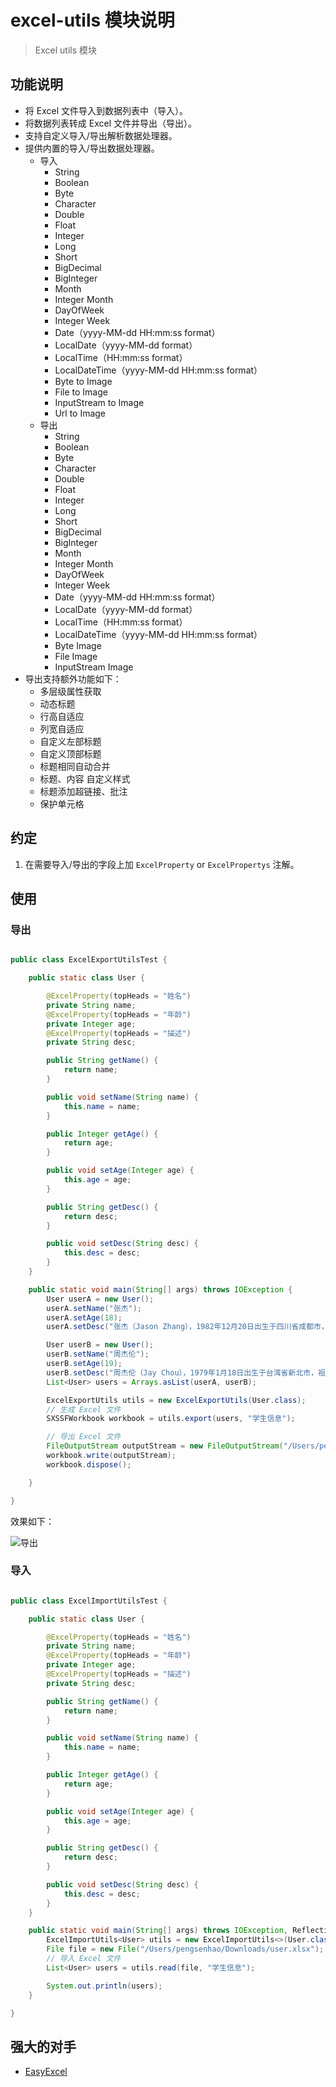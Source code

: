 # excel-utils 模块说明

> Excel utils 模块

## 功能说明

* 将 Excel 文件导入到数据列表中（导入）。
* 将数据列表转成 Excel 文件并导出（导出）。
* 支持自定义导入/导出解析数据处理器。
* 提供内置的导入/导出数据处理器。
    * 导入
        * String
        * Boolean
        * Byte
        * Character
        * Double
        * Float
        * Integer
        * Long
        * Short
        * BigDecimal
        * BigInteger
        * Month
        * Integer Month
        * DayOfWeek
        * Integer Week
        * Date（yyyy-MM-dd HH:mm:ss format）
        * LocalDate（yyyy-MM-dd format）
        * LocalTime（HH:mm:ss format）
        * LocalDateTime（yyyy-MM-dd HH:mm:ss format）
        * Byte to Image
        * File to Image
        * InputStream to Image
        * Url to Image
    * 导出
        * String
        * Boolean
        * Byte
        * Character
        * Double
        * Float
        * Integer
        * Long
        * Short
        * BigDecimal
        * BigInteger
        * Month
        * Integer Month
        * DayOfWeek
        * Integer Week
        * Date（yyyy-MM-dd HH:mm:ss format）
        * LocalDate（yyyy-MM-dd format）
        * LocalTime（HH:mm:ss format）
        * LocalDateTime（yyyy-MM-dd HH:mm:ss format）
        * Byte Image
        * File Image
        * InputStream Image
* 导出支持额外功能如下：
    * 多层级属性获取
    * 动态标题
    * 行高自适应
    * 列宽自适应
    * 自定义左部标题
    * 自定义顶部标题
    * 标题相同自动合并
    * 标题、内容 自定义样式
    * 标题添加超链接、批注
    * 保护单元格

## 约定

1. 在需要导入/导出的字段上加 `ExcelProperty` or `ExcelPropertys` 注解。

## 使用

### 导出

```java

public class ExcelExportUtilsTest {

    public static class User {

        @ExcelProperty(topHeads = "姓名")
        private String name;
        @ExcelProperty(topHeads = "年龄")
        private Integer age;
        @ExcelProperty(topHeads = "描述")
        private String desc;

        public String getName() {
            return name;
        }

        public void setName(String name) {
            this.name = name;
        }

        public Integer getAge() {
            return age;
        }

        public void setAge(Integer age) {
            this.age = age;
        }

        public String getDesc() {
            return desc;
        }

        public void setDesc(String desc) {
            this.desc = desc;
        }
    }

    public static void main(String[] args) throws IOException {
        User userA = new User();
        userA.setName("张杰");
        userA.setAge(18);
        userA.setDesc("张杰（Jason Zhang），1982年12月20日出生于四川省成都市，中国流行男歌手。2004年参加歌唱类选秀《我型我秀》，获得全国总冠军并出道。");

        User userB = new User();
        userB.setName("周杰伦");
        userB.setAge(19);
        userB.setDesc("周杰伦（Jay Chou），1979年1月18日出生于台湾省新北市，祖籍福建省泉州市永春县，中国台湾流行乐男歌手、音乐人、演员、导演、编剧，毕业于淡江中学。");
        List<User> users = Arrays.asList(userA, userB);

        ExcelExportUtils utils = new ExcelExportUtils(User.class);
        // 生成 Excel 文件
        SXSSFWorkbook workbook = utils.export(users, "学生信息");

        // 导出 Excel 文件
        FileOutputStream outputStream = new FileOutputStream("/Users/pengsenhao/Downloads/user.xlsx");
        workbook.write(outputStream);
        workbook.dispose();

    }

}

```

效果如下：

![导出](../../image/导出.png)

### 导入

```java

public class ExcelImportUtilsTest {

    public static class User {

        @ExcelProperty(topHeads = "姓名")
        private String name;
        @ExcelProperty(topHeads = "年龄")
        private Integer age;
        @ExcelProperty(topHeads = "描述")
        private String desc;

        public String getName() {
            return name;
        }

        public void setName(String name) {
            this.name = name;
        }

        public Integer getAge() {
            return age;
        }

        public void setAge(Integer age) {
            this.age = age;
        }

        public String getDesc() {
            return desc;
        }

        public void setDesc(String desc) {
            this.desc = desc;
        }
    }

    public static void main(String[] args) throws IOException, ReflectiveOperationException {
        ExcelImportUtils<User> utils = new ExcelImportUtils<>(User.class);
        File file = new File("/Users/pengsenhao/Downloads/user.xlsx");
        // 导入 Excel 文件
        List<User> users = utils.read(file, "学生信息");

        System.out.println(users);
    }

}

```

## 强大的对手

* [EasyExcel](https://www.yuque.com/easyexcel/doc/easyexcel)
